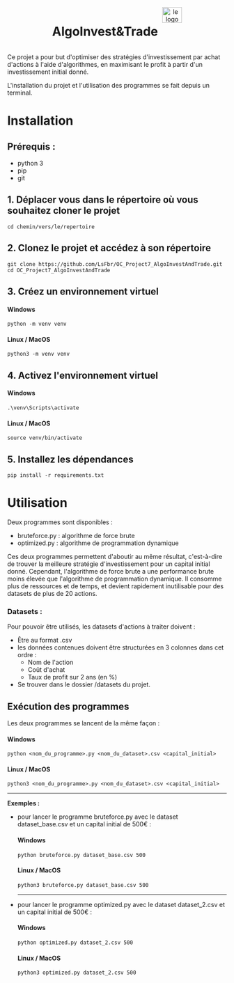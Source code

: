 <div align="center" style="display: flex; ; justify-content: center; gap: 10px;">
    <h1>AlgoInvest&Trade</h1>
    <img src="https://user.oc-static.com/upload/2020/09/18/1600429119334_P6.png" 
            alt="le logo d'AlgoInvest&Trade" 
            width="45" 
            height="36"/>
</div>

Ce projet a pour but d'optimiser des stratégies d'investissement par achat 
d'actions à l'aide d'algorithmes, en maximisant le profit à partir d'un investissement initial donné.

L'installation du projet et l'utilisation des programmes se fait depuis un terminal.

# Installation

## Prérequis :
- python 3
- pip
- git


## 1. Déplacer vous dans le répertoire où vous souhaitez cloner le projet
```
cd chemin/vers/le/repertoire
```

## 2. Clonez le projet et accédez à son répertoire
```
git clone https://github.com/LsFbr/OC_Project7_AlgoInvestAndTrade.git
cd OC_Project7_AlgoInvestAndTrade
```

## 3. Créez un environnement virtuel
#### Windows
```
python -m venv venv
```
#### Linux / MacOS  
```
python3 -m venv venv
```

## 4. Activez l'environnement virtuel
#### Windows
```
.\venv\Scripts\activate
```
#### Linux / MacOS
```
source venv/bin/activate
```

## 5. Installez les dépendances
```
pip install -r requirements.txt
``` 

# Utilisation
Deux programmes sont disponibles :
- bruteforce.py : algorithme de force brute
- optimized.py : algorithme de programmation dynamique

Ces deux programmes permettent d'aboutir au même résultat, c'est-à-dire de trouver la meilleure stratégie d'investissement pour un capital initial donné. Cependant, l'algorithme de force brute a une performance brute moins élevée que l'algorithme de programmation dynamique. Il consomme plus de ressources et de temps, et devient rapidement inutilisable pour des datasets de plus de 20 actions.

### Datasets : 
Pour pouvoir être utilisés, les datasets d'actions à traiter doivent :
- Être au format .csv
- les données contenues doivent être structurées en 3 colonnes dans cet ordre :
    - Nom de l'action
    - Coût d'achat
    - Taux de profit sur 2 ans (en %)
- Se trouver dans le dossier /datasets du projet.

## Exécution des programmes

Les deux programmes se lancent de la même façon :
#### Windows
```
python <nom_du_programme>.py <nom_du_dataset>.csv <capital_initial>
```
#### Linux / MacOS
```
python3 <nom_du_programme>.py <nom_du_dataset>.csv <capital_initial>
```
***

**Exemples :** 
- pour lancer le programme bruteforce.py avec le dataset dataset_base.csv et un capital initial de 500€ :
    #### Windows
    ```
    python bruteforce.py dataset_base.csv 500
    ```
    #### Linux / MacOS
    ```
    python3 bruteforce.py dataset_base.csv 500
    ```
    ***
- pour lancer le programme optimized.py avec le dataset dataset_2.csv et un capital initial de 500€ :

    #### Windows
    ```
    python optimized.py dataset_2.csv 500
    ```
    #### Linux / MacOS
    ```
    python3 optimized.py dataset_2.csv 500
    ```